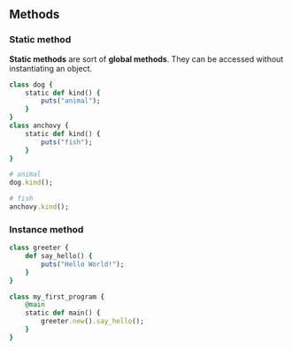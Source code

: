 Methods
----

### Static method

__Static methods__ are sort of __global methods__. They can be accessed without instantiating an object.

```ruby
class dog {
    static def kind() {
        puts("animal");
    }
}
class anchovy {
    static def kind() {
        puts("fish");
    }
}
```
```ruby
# animal
dog.kind();

# fish
anchovy.kind();
```

### Instance method

```ruby
class greeter {
    def say_hello() {
        puts("Hello World!");
    }
}

class my_first_program {
    @main
    static def main() {
        greeter.new().say_hello();        
    }
}
```

